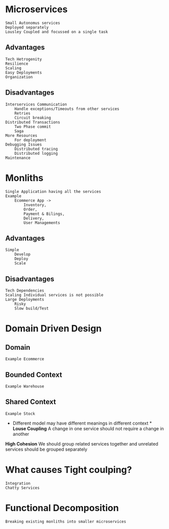 # Microservices 
	Small Autonomus services
	Deployed separately
	Lousley Coupled and focussed on a single task
	
## Advantages
	Tech Hetrogenity
	Resilience
	Scaling
	Easy Deployments
	Organization
	
## Disadvantages
	Interservices Communication
		Handle exceptions/Timeouts from other services
		Retries
		Circuit breaking
	Distributed Transactions
		Two Phase commit
		Saga
	More Resources
		For deployment
	Debugging Issues
		Distributed tracing
		Distributed logging
	Maintenance
	
# Monliths
	Single Application having all the services
	Example 
		Ecommerce App -> 
			Inventory, 
			Order, 
			Payment & Bilings, 
			Delivery, 
			User Managements
		
## Advantages	
	Simple 
		Develop
		Deploy
		Scale
		
## Disadvantages
	Tech Dependencies
	Scaling Individual services is not possible
	Large Deployments
		Risky
		Slow build/Test
	
# Domain Driven Design

## Domain 
	Example Ecommerce

## Bounded Context
	Example Warehouse

## Shared Context
	Example Stock
	
* Different model may have different meanings in different context * 
**Louse Coupling**
	A change in one service should not require a change in another
	
**High Cohesion**
	We should group related services together and unrelated services should be grouped separately


# What causes Tight coulping?
	Integration
	Chatty Services
	
# Functional Decomposition
	Breaking existing monliths into smaller microservices
	
	
	